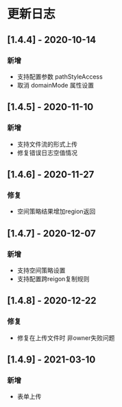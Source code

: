 # 更新日志

## [1.4.4] - 2020-10-14

### 新增

* 支持配置参数 pathStyleAccess
* 取消 domainMode 属性设置



## [1.4.5] - 2020-11-10

### 新增

* 支持文件流的形式上传
* 修复错误日志空值情况

## [1.4.6] - 2020-11-27

### 修复

* 空间策略结果增加region返回

## [1.4.7] - 2020-12-07

### 新增

* 支持空间策略设置
* 支持配置跨reigon复制规则

## [1.4.8] - 2020-12-22

### 修复

* 修复在上传文件时 非owner失败问题

## [1.4.9] - 2021-03-10

### 新增

* 表单上传
